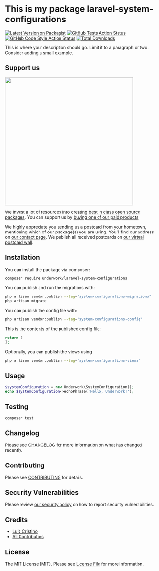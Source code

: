# This is my package laravel-system-configurations

[![Latest Version on Packagist](https://img.shields.io/packagist/v/underwork-productions/laravel-system-configurations.svg?style=flat-square)](https://packagist.org/packages/underwork-productions/laravel-system-configurations)
[![GitHub Tests Action Status](https://img.shields.io/github/actions/workflow/status/underwork-productions/laravel-system-configurations/run-tests.yml?branch=main&label=tests&style=flat-square)](https://github.com/underwork-productions/laravel-system-configurations/actions?query=workflow%3Arun-tests+branch%3Amain)
[![GitHub Code Style Action Status](https://img.shields.io/github/actions/workflow/status/underwork-productions/laravel-system-configurations/fix-php-code-style-issues.yml?branch=main&label=code%20style&style=flat-square)](https://github.com/underwork-productions/laravel-system-configurations/actions?query=workflow%3A"Fix+PHP+code+style+issues"+branch%3Amain)
[![Total Downloads](https://img.shields.io/packagist/dt/underwork-productions/laravel-system-configurations.svg?style=flat-square)](https://packagist.org/packages/underwork-productions/laravel-system-configurations)

This is where your description should go. Limit it to a paragraph or two. Consider adding a small example.

## Support us

[<img src="https://github-ads.s3.eu-central-1.amazonaws.com/laravel-system-configurations.jpg?t=1" width="419px" />](https://spatie.be/github-ad-click/laravel-system-configurations)

We invest a lot of resources into creating [best in class open source packages](https://spatie.be/open-source). You can support us by [buying one of our paid products](https://spatie.be/open-source/support-us).

We highly appreciate you sending us a postcard from your hometown, mentioning which of our package(s) you are using. You'll find our address on [our contact page](https://spatie.be/about-us). We publish all received postcards on [our virtual postcard wall](https://spatie.be/open-source/postcards).

## Installation

You can install the package via composer:

```bash
composer require underwork/laravel-system-configurations
```

You can publish and run the migrations with:

```bash
php artisan vendor:publish --tag="system-configurations-migrations"
php artisan migrate
```

You can publish the config file with:

```bash
php artisan vendor:publish --tag="system-configurations-config"
```

This is the contents of the published config file:

```php
return [
];
```

Optionally, you can publish the views using

```bash
php artisan vendor:publish --tag="system-configurations-views"
```

## Usage

```php
$systemConfiguration = new Underwork\SystemConfiguration();
echo $systemConfiguration->echoPhrase('Hello, Underwork!');
```

## Testing

```bash
composer test
```

## Changelog

Please see [CHANGELOG](CHANGELOG.md) for more information on what has changed recently.

## Contributing

Please see [CONTRIBUTING](CONTRIBUTING.md) for details.

## Security Vulnerabilities

Please review [our security policy](../../security/policy) on how to report security vulnerabilities.

## Credits

- [Luiz Cristino](https://github.com/underwork-productions)
- [All Contributors](../../contributors)

## License

The MIT License (MIT). Please see [License File](LICENSE.md) for more information.
